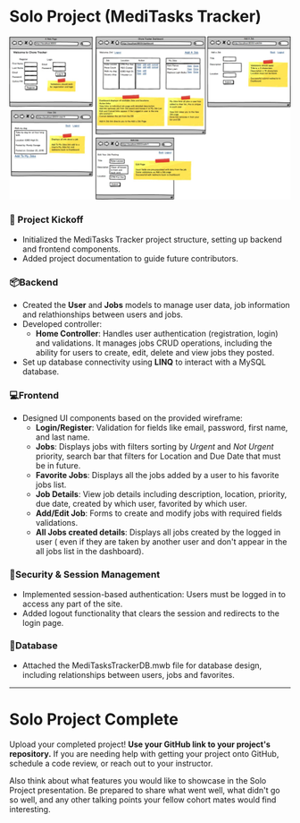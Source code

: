 Solo Project (MediTasks Tracker)
=======
![MediTasks Tracker](MediTasks_tracker.png)

### 🚀 Project Kickoff
- Initialized the MediTasks Tracker project structure, setting up backend and frontend components.
- Added project documentation to guide future contributors.

### 📦Backend 
- Created the **User** and **Jobs** models to manage user data, job information and relathionships between users and jobs.
- Developed controller:
  - **Home Controller**: Handles user authentication (registration, login) and validations. It manages jobs CRUD operations, including the ability for users to create, edit, delete and view jobs they posted.
- Set up database connectivity using **LINQ** to interact with a MySQL database.

### 💻Frontend 
- Designed UI components based on the provided wireframe:
  - **Login/Register**: Validation for fields like email, password, first name, and last name.
  - **Jobs**: Displays jobs with filters sorting by *Urgent* and *Not Urgent* priority, search bar that filters for Location and Due Date that must be in future.
  - **Favorite Jobs**: Displays all the jobs added by a user to his favorite jobs list.
  - **Job Details**: View job details including description, location, priority, due date, created by which user, favorited by which user.
  - **Add/Edit Job**: Forms to create and modify jobs with required fields validations.
  - **All Jobs created details**: Displays all jobs created by the logged in user ( even if they are taken by another user and don't appear in the all jobs list in the dashboard).

### 🔐Security & Session Management
- Implemented session-based authentication: Users must be logged in to access any part of the site.
- Added logout functionality that clears the session and redirects to the login page.

### 📝Database
- Attached the MediTasksTrackerDB.mwb file for database design, including relationships between users, jobs and favorites.



------------------------------------------------

# Solo Project Complete
Upload your completed project! **Use your GitHub link to your project's repository.** If you are needing help with getting your project onto GitHub, schedule a code review, or reach out to your instructor.

Also think about what features you would like to showcase in the Solo Project presentation.  Be prepared to share what went well, what didn't go so well, and any other talking points your fellow cohort mates would find interesting.